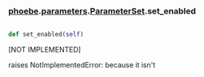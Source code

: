 ### [phoebe](phoebe.md).[parameters](phoebe.parameters.md).[ParameterSet](phoebe.parameters.ParameterSet.md).set_enabled

```py

def set_enabled(self)

```



[NOT IMPLEMENTED]

raises NotImplementedError: because it isn't

